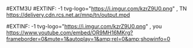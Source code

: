 #EXTM3U
#EXTINF: -1 tvg-logo="https://i.imgur.com/kzrZ9U0.png" , TN 
https://delivery.cdn.rcs.net.ar/mnp/tn/output.mpd

#EXTINF: -1 tvg-logo="https://i.imgur.com/kzrZ9U0.png" , you
https://www.youtube.com/embed/OR9MH16MKrg?frameborder=0&mute=1&autoplay=1&amp;rel=0&amp;showinfo=0
